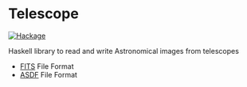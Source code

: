 
Telescope
=========


[![Hackage](https://img.shields.io/hackage/v/telescope.svg&color=success)](https://hackage.haskell.org/package/telescope)

Haskell library to read and write Astronomical images from telescopes

* [FITS](https://fits.gsfc.nasa.gov/fits_standard.html) File Format
* [ASDF](https://asdf-standard.readthedocs.io/) File Format

